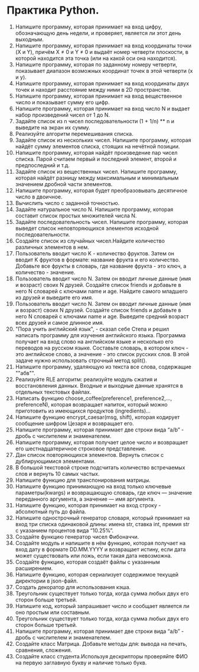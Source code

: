 # Практика Python.
1. Напишите программу, которая принимает на вход цифру, обозначающую день недели, и проверяет, является ли этот день выходным.
2. Напишите программу, которая принимает на вход координаты точки (X и Y), причём X ≠ 0 и Y ≠ 0 и выдаёт номер четверти плоскости, в которой находится эта точка (или на какой оси она находится).
3. Напишите программу, которая по заданному номеру четверти, показывает диапазон возможных координат точек в этой четверти (x и y).
4. Напишите программу, которая принимает на вход координаты двух точек и находит расстояние между ними в 2D пространстве.
5. Напишите программу, которая принимает на вход вещественное число и показывает сумму его цифр.
6. Напишите программу, которая принимает на вход число N и выдает набор произведений чисел от 1 до N.
7. Задайте список из n чисел последовательности (1 + 1/n) ** n и выведите на экран их сумму.
8. Реализуйте алгоритм перемешивания списка.
9. Задайте список из нескольких чисел. Напишите программу, которая найдёт сумму элементов списка, стоящих на нечётной позиции.
10. Напишите программу, которая найдёт произведение пар чисел списка. Парой считаем первый и последний элемент, второй и предпоследний и т.д.
11. Задайте список из вещественных чисел. Напишите программу, которая найдёт разницу между максимальным и минимальным значением дробной части элементов.
12. Напишите программу, которая будет преобразовывать десятичное число в двоичное.
13. Вычислить число c заданной точностью.
14. Задайте натуральное число N. Напишите программу, которая составит список простых множителей числа N.
15. Задайте последовательность чисел. Напишите программу, которая выведет список неповторяющихся элементов исходной последовательности.
16. Создайте список из случайных чисел.Найдите количество различных элементов в нем.
17. Пользователь вводит число K - количество фруктов. Затем он вводит K фруктов в формате: название фрукта и его количество. Добавьте все фрукты в словарь, где название фрукта - это ключ, а количество - значение.
18. Пользователь вводит число N. Затем он вводит личные данные (имя и возраст) своих N друзей. Создайте список friends и добавьте в него N словарей с ключами name и age. Найдите самого младшего из друзей и выведите его имя.
19. Пользователь вводит число N. Затем он вводит личные данные (имя и возраст) своих N друзей. Создайте список friends и добавьте в него N словарей с ключами name и age. Выведите средний возраст всех друзей и самое длинное имя.
20. "Пора учить английский язык", - сказал себе Степа и решил написать программу для изучения английского языка. Программа получает на вход слово на английском языке и несколько его переводов на русском языке. Составьте словарь, в котором ключ - это английское слово, а значение - это список русских слов. В этой задаче нужно использовать строчный метод split().
21. Напишите программу, удаляющую из текста все слова, содержащие ""абв"".
22. Реализуйте RLE алгоритм: реализуйте модуль сжатия и восстановления данных. Входные и выходные данные хранятся в отдельных текстовых файлах.
23. Написать функцию choose_coffee(preference1, preference2,..., preferenceN), которая возвращает напиток, который можно приготовить из имеющихся продуктов (ingredients)...
24. Напишите функцию encrypt_caesar(msg, shift), которая кодирует сообщение шифром Цезаря и возвращает его.
25. Напишите программу, которая принимает две строки вида “a/b” - дробь с числителем и знаменателем. 
26. Напишите программу, которая получает целое число и возвращает его шестнадцатеричное строковое представление.
27. Дан список повторяющихся элементов. Вернуть список с дублирующимися элементами.
28. В большой текстовой строке подсчитать количество встречаемых слов и вернуть 10 самых частых.
29. Напишите функцию для транспонирования матрицы.
30. Напишите функцию принимающую на вход только ключевые параметры(kwargs) и возвращающую словарь, где ключ — значение переданного аргумента, а значение — имя аргумента. 
31. Напишите функцию, которая принимает на вход строку - абсолютный путь до файла. 
32. Напишите однострочный генератор словаря, который принимает на вход три списка одинаковой длины: имена str, ставка int, премия str с указанием процентов вида “10.25%”. 
33. Создайте функцию генератор чисел Фибоначчи.
34. Создайте модуль и напишите в нём функцию, которая получает на вход дату в формате DD.MM.YYYY и возвращает истину, если дата может существовать или ложь, если такая дата невозможна.
35. Создайте функцию, которая создаёт файлы с указанным расширением.
36. Напишите функцию, которая сериализует содержимое текущей директории в json-файл.
37. Создать декоратор для использования кэша.
38. Треугольник существует только тогда, когда сумма любых двух его сторон больше третьей.
39. Напишите код, который запрашивает число и сообщает является ли оно простым или составным.
40. Треугольник существует только тогда, когда сумма любых двух его сторон больше третьей.
41. Напишите программу, которая принимает две строки вида “a/b” - дробь с числителем и знаменателем.
42. Создайте класс Матрица. Добавьте методы для: вывода на печать, сравнения, сложения.
43. Создайте класс студента.Используя дескрипторы проверяйте ФИО на первую заглавную букву и наличие только букв.
